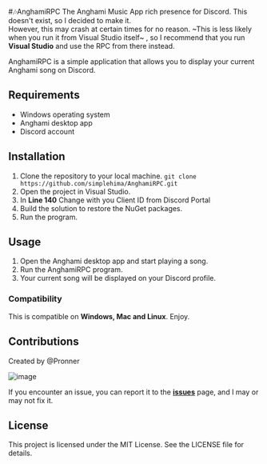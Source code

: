 #🎶AnghamiRPC
The Anghami Music App rich presence for Discord. This doesn't exist, so I decided to make it.\
However, this may crash at certain times for no reason. ~This is less likely when you run it from Visual Studio itself~ , so I recommend that you run **Visual Studio** and use the RPC from there instead.

AnghamiRPC is a simple application that allows you to display your current Anghami song on Discord.

## Requirements

- Windows operating system
- Anghami desktop app
- Discord account

## Installation

1. Clone the repository to your local machine.
`git clone https://github.com/simplehima/AnghamiRPC.git`
2. Open the project in Visual Studio.
3. In **Line 140** Change with you Client ID from Discord Portal 
4. Build the solution to restore the NuGet packages.
5. Run the program.

## Usage

1. Open the Anghami desktop app and start playing a song.
2. Run the AnghamiRPC program.
3. Your current song will be displayed on your Discord profile.

### Compatibility
This is compatible on **Windows, Mac and Linux**. Enjoy.

## Contributions
Created by @Pronner


![image](https://user-images.githubusercontent.com/84229419/210231792-aaafecc6-7429-40c7-805f-fd0928601d4e.png)

If you encounter an issue, you can report it to the [**__issues__**](https://github.com/Pronner/AnghamiRPC/issues) page, and I may or may not fix it.


## License

This project is licensed under the MIT License. See the LICENSE file for details.
